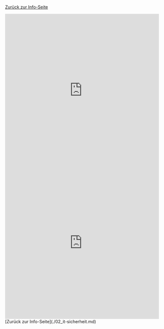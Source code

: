 [Zurück zur Info-Seite](./02_it-sicherheit.md)
<iframe src="https://learningapps.org/watch?v=pou7h9mi525" style="border:0px;width:100%;height:500px" allowfullscreen="true" webkitallowfullscreen="true" mozallowfullscreen="true"></iframe>

<iframe src="https://learningapps.org/watch?v=pg7eiu84525" style="border:0px;width:100%;height:500px" allowfullscreen="true" webkitallowfullscreen="true" mozallowfullscreen="true"></iframe>
[Zurück zur Info-Seite](./02_it-sicherheit.md)

